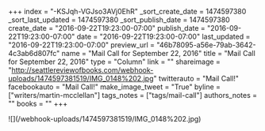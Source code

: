 +++
index = "-KSJqh-VGJso3AVj0EhR"
_sort_create_date = 1474597380
_sort_last_updated = 1474597380
_sort_publish_date = 1474597380
create_date = "2016-09-22T19:23:00-07:00"
publish_date = "2016-09-22T19:23:00-07:00"
date = "2016-09-22T19:23:00-07:00"
last_updated = "2016-09-22T19:23:00-07:00"
preview_url = "46b78095-a56e-79ab-3642-4c3ab6d807fc"
name = "Mail Call for September 22, 2016"
title = "Mail Call for September 22, 2016"
type = "Column"
link = ""
shareimage = "http://seattlereviewofbooks.com/webhook-uploads/1474597381519/IMG_0148%202.jpg"
twitterauto = "Mail Call!"
facebookauto = "Mail Call!"
make_image_tweet = "True"
byline = ["writers/martin-mcclellan"]
tags_notes = ["tags/mail-call"]
authors_notes = ""
books = ""
+++
<p class="image">![](/webhook-uploads/1474597381519/IMG_0148%202.jpg)</p>